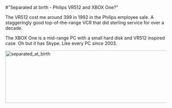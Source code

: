 #"Separated at birth - Philips VR512 and XBOX One?"

The VR512 cost me around 399 in 1992 in the Philips employee sale. A staggeringly good top-of-the-range VCR that did sterling service for over a decade.

The XBOX One is a mid-range PC with a small hard disk and VR512 inspired case. Oh but it has Skype. Like every PC since 2003.

<a href="https://s3-eu-west-1.amazonaws.com/conoroneill.net/wp-content/uploads/2013/05/separated_at_birth.png"><img class="aligncenter size-large wp-image-1066" alt="separated_at_birth" src="https://s3-eu-west-1.amazonaws.com/conoroneill.net/wp-content/uploads/2013/05/separated_at_birth-1024x291.png" width="584" height="165" /></a>